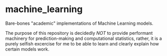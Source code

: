 # machine_learning

Bare-bones "academic" implementations of Machine Learning models.

The purpose of this repository is decidedly *NOT* to provide performant machinery for prediction-making and computational statistics, rather, it is a purely selfish excercise for me to be able to learn and clearly explain how certain models work.
